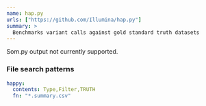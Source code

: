 ```yaml
---
name: hap.py
urls: ["https://github.com/Illumina/hap.py"]
summary: >
  Benchmarks variant calls against gold standard truth datasets
---
```


<!--
~~~~~ DO NOT EDIT ~~~~~
This file is autogenerated from the MultiQC module python docstring.
Do not edit the markdown, it will be overwritten.

File path for the source of this content: multiqc/modules/happy/happy.py
~~~~~~~~~~~~~~~~~~~~~~~
-->

Som.py output not currently supported.

### File search patterns

```yaml
happy:
  contents: Type,Filter,TRUTH
  fn: "*.summary.csv"
```
